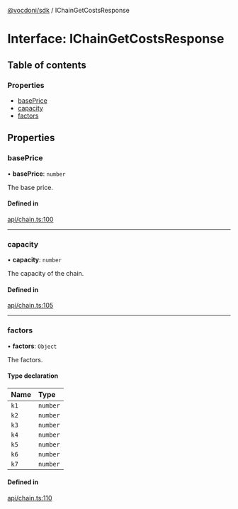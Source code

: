[@vocdoni/sdk](/sdk) / IChainGetCostsResponse

# Interface: IChainGetCostsResponse

## Table of contents

### Properties

- [basePrice](IChainGetCostsResponse#baseprice)
- [capacity](IChainGetCostsResponse#capacity)
- [factors](IChainGetCostsResponse#factors)

## Properties

### basePrice

• **basePrice**: `number`

The base price.

#### Defined in

[api/chain.ts:100](https://github.com/vocdoni/vocdoni-sdk/blob/2ec9544f0d792289a6e591f4f269c47a23ca40a1/src/api/chain.ts#L100)

___

### capacity

• **capacity**: `number`

The capacity of the chain.

#### Defined in

[api/chain.ts:105](https://github.com/vocdoni/vocdoni-sdk/blob/2ec9544f0d792289a6e591f4f269c47a23ca40a1/src/api/chain.ts#L105)

___

### factors

• **factors**: `Object`

The factors.

#### Type declaration

| Name | Type |
| :------ | :------ |
| `k1` | `number` |
| `k2` | `number` |
| `k3` | `number` |
| `k4` | `number` |
| `k5` | `number` |
| `k6` | `number` |
| `k7` | `number` |

#### Defined in

[api/chain.ts:110](https://github.com/vocdoni/vocdoni-sdk/blob/2ec9544f0d792289a6e591f4f269c47a23ca40a1/src/api/chain.ts#L110)
